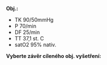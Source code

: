 
<div class="w3-row">
<div class="w3-half w3-padding w3-khaki w3-xlarge ">

**Obj.:**
- TK 90/50mmHg
- P 70/min
- DF 25/min
- TT  37,1 st. C
- satO2 95% nativ.


</div>
<div class="w3-half w3-padding w3-large">

**Vyberte závěr cíleného obj. vyšetření:**

<bdl-quiz id="q1" type="choice2" question="Vědomí" answers="Orientovaná, snaží se spolupracovat|Dezorientovaná, zmatená, nespolupracuje|Bezvědomí" correctoptions="true|false|false" explanations="ano|ne|ne" buttontitle="zkontrolovat odpověď"></bdl-quiz>
<bdl-quiz id="q2" type="choice2" question="Hydratace" answers="dehydratovaná, suché sliznice a snížený turgor kůže|hydratovaná, sliznice v normě, normální turgor kůže" correctoptions="true|false" explanations="ano|ne" buttontitle="zkontrolovat odpověď"></bdl-quiz>
<bdl-quiz id="q3" type="choice2" question="Dýchání" answers="dýchání čisté sklípkové, hyperpnoe, tachypnoe|dýchání čisté sklípkové, normopnoe|vlhké chropy, bradypnoe, hypopnoe" correctoptions="true|false|false" explanations="ano|ne|ne" buttontitle="zkontrolovat odpověď"></bdl-quiz>
<bdl-quiz id="q4" type="choice2" question="AS" answers="AS pravidelná, ozvy 2, šelest nediferencuji|AS pravidelná, ozvy 2, systolický crescendo-decrescendový šelest" correctoptions="true|false" explanations="ano|ne" buttontitle="zkontrolovat odpověď"></bdl-quiz>
<bdl-quiz id="q5" type="choice2" question="břicho" answers="břicho hůře prohmatné, v podbřišku citlivé až bolestivé, zatíná|břicho klidné, prohmatné" correctoptions="true|false" explanations="ano|ne" buttontitle="zkontrolovat odpověď"></bdl-quiz>
<bdl-quiz id="q6" type="choice2" question="DK" answers="DK bez otoků|DK s otoky" correctoptions="true|false" explanations="ano|ne" buttontitle="zkontrolovat odpověď"></bdl-quiz>
<bdl-quiz-control ids="q1,q2,q3,q4,q5,q6"></bdl-quiz-control>
</div>
</div>
